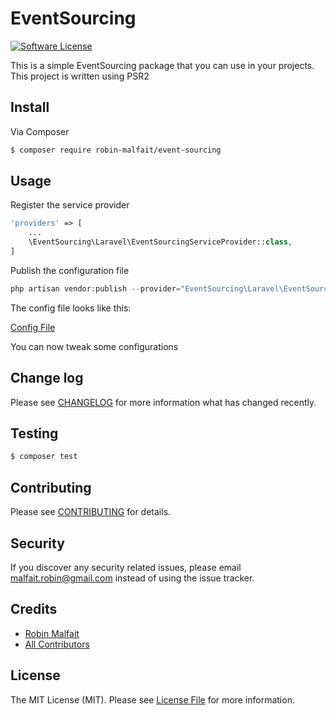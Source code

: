 # EventSourcing

<!-- [![Latest Version on Packagist](https://img.shields.io/packagist/v/league/EventSourcing.svg?style=flat-square)](https://packagist.org/packages/league/EventSourcing) -->
[![Software License](https://img.shields.io/badge/license-MIT-brightgreen.svg?style=flat-square)](LICENSE.md)
<!-- [![Build Status](https://img.shields.io/travis/thephpleague/EventSourcing/master.svg?style=flat-square)](https://travis-ci.org/thephpleague/EventSourcing) -->
<!-- [![Coverage Status](https://img.shields.io/scrutinizer/coverage/g/thephpleague/EventSourcing.svg?style=flat-square)](https://scrutinizer-ci.com/g/thephpleague/EventSourcing/code-structure) -->
<!-- [![Quality Score](https://img.shields.io/scrutinizer/g/thephpleague/EventSourcing.svg?style=flat-square)](https://scrutinizer-ci.com/g/thephpleague/EventSourcing) -->
<!-- [![Total Downloads](https://img.shields.io/packagist/dt/league/EventSourcing.svg?style=flat-square)](https://packagist.org/packages/league/EventSourcing) -->

This is a simple EventSourcing package that you can use in your projects.
This project is written using PSR2

## Install

Via Composer

``` bash
$ composer require robin-malfait/event-sourcing
```

## Usage

Register the service provider

``` php
'providers' => [
    ...
    \EventSourcing\Laravel\EventSourcingServiceProvider::class,
]
```

Publish the configuration file

``` php
php artisan vendor:publish --provider="EventSourcing\Laravel\EventSourcingServiceProvider"
```

The config file looks like this:

[Config File](src/Laravel/Config/event_sourcing.php)

You can now tweak some configurations

## Change log

Please see [CHANGELOG](CHANGELOG.md) for more information what has changed recently.

## Testing

``` bash
$ composer test
```

## Contributing

Please see [CONTRIBUTING](CONTRIBUTING.md) for details.

## Security

If you discover any security related issues, please email malfait.robin@gmail.com instead of using the issue tracker.

## Credits

- [Robin Malfait](https://github.com/RobinMalfait)
- [All Contributors](../../contributors)

## License

The MIT License (MIT). Please see [License File](LICENSE.md) for more information.
